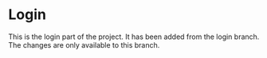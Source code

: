 # Login
This is the login part of the project.
It has been added from the login branch.
The changes are only available to this branch.
